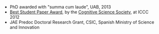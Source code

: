 - PhD awarded with "summa cum laude", UAB, 2013
- [Best Student Paper Award](http://computationalcreativity.net/iccc2012/the-conference-awards/), by the [Cognitive Science Society](http://cognitivesciencesociety.org/index.html), at ICCC 2012
- JAE Predoc Doctoral Research Grant, CSIC, Spanish Ministry of Science and Innovation